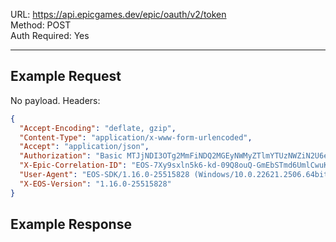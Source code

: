 URL: https://api.epicgames.dev/epic/oauth/v2/token \
Method: POST \
Auth Required: Yes

---

## Example Request
No payload. Headers:
```json
{
  "Accept-Encoding": "deflate, gzip",
  "Content-Type": "application/x-www-form-urlencoded",
  "Accept": "application/json",
  "Authorization": "Basic MTJjNDI3OTg2MmFiNDQ2MGEyNWMyZTlmYTUzNWZiN2U6eEZEZnN5QkhXdllXWXZGWkxodXlqamhGNFVEUEZUNms=",  
  "X-Epic-Correlation-ID": "EOS-7Xy9sxln5k6-kd-09Q8ouQ-GmEbSTmd6UmlCwuKAdQF_w",  
  "User-Agent": "EOS-SDK/1.16.0-25515828 (Windows/10.0.22621.2506.64bit) Dauntless/1.0.0",
  "X-EOS-Version": "1.16.0-25515828"
}
```

## Example Response
